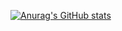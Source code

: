 [![Anurag's GitHub stats](https://github-readme-stats.vercel.app/api?username=ZephyrSkies7)](https://github.com/anuraghazra/github-readme-stats)

<!--
**ZephyrSkies7/ZephyrSkies7** is a ✨ _special_ ✨ repository because its `README.md` (this file) appears on your GitHub profile.

Here are some ideas to get you started:

- 🔭 I’m currently working on ...
- 🌱 I’m currently learning ...
- 👯 I’m looking to collaborate on ...
- 🤔 I’m looking for help with ...
- 💬 Ask me about ...
- 📫 How to reach me: ...
- 😄 Pronouns: ...
- ⚡ Fun fact: ...
-->
